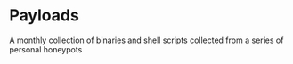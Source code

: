 # Payloads
A monthly collection of binaries and shell scripts collected from a series of personal honeypots
